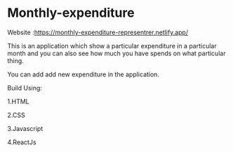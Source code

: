 # Monthly-expenditure
Website :https://monthly-expenditure-representrer.netlify.app/

This is an  application which show a particular expenditure in a particular month and you can also see how much you have spends on what particular thing.

You can add add new expenditure in the application.

Build Using: 

1.HTML

2.CSS

3.Javascript

4.ReactJs

